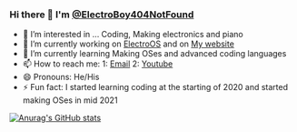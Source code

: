 ### Hi there 👋 I'm <a href="https://github.com/ElectroBoy404NotFound/">@ElectroBoy404NotFound</a>

<!--
**ElectroBoy404NotFound/ElectroBoy404NotFound** is a ✨ _special_ ✨ repository because its `README.md` (this file) appears on your GitHub profile.

Here are some ideas to get you started:

- 🔭 I’m currently working on ...
- 🌱 I’m currently learning ...
- 👯 I’m looking to collaborate on ...
- 🤔 I’m looking for help with ...
- 💬 Ask me about ...
- 📫 How to reach me: ...
- 😄 Pronouns: ...
- ⚡ Fun fact: ...
-->

- :eyes: I’m interested in ... Coding, Making electronics and piano
- 🔭 I’m currently working on <a href="https://github.com/ElectroBoy404NotFound/ElectroOS">ElectroOS</a> and on <a href="https://electroboy.w3spaces.com/">My website</a>
- 🌱 I’m currently learning Making OSes and advanced coding languages
- 📫 How to reach me: 1: <a href="mailto:electroboy404notfound@gmail.com">Email</a>  2: <a href="https://www.youtube.com/channel/UCvt0BoBr4Z9cVoJ5WudOazw">Youtube</a>
- 😄 Pronouns: He/His
- ⚡ Fun fact: I started learning coding at the starting of 2020 and started making OSes in mid 2021

[![Anurag's GitHub stats](https://github-readme-stats.vercel.app/api?username=ElectroBoy404NotFound&theme=merko&show_icons=true)](https://github.com/ElectroBoy404NotFound)
